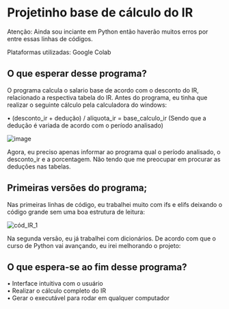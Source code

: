 # Projetinho base de cálculo do IR

Atenção: Ainda sou inciante em Python então haverão muitos erros por entre essas linhas de códigos. 

Plataformas utilizadas: Google Colab

## O que esperar desse programa?

O programa calcula o salario base de acordo com o desconto do IR, relacionado a respectiva tabela do IR. Antes do programa, eu tinha que realizar o seguinte cálculo pela calculadora do windows:

• (desconto_ir + dedução) / alíquota_ir = base_calculo_ir (Sendo que a dedução é variada de acordo com o período analisado)

![image](https://github.com/user-attachments/assets/fcbcf3b5-5dae-4dcb-ba5c-c03a1f098fd3)


Agora, eu preciso apenas informar ao programa qual o período analisado, o desconto_ir e a porcentagem. Não tendo que me preocupar em procurar as deduções nas tabelas.

## Primeiras versões do programa;

Nas primeiras linhas de código, eu trabalhei muito com ifs e elifs deixando o código grande sem uma boa estrutura de leitura:

![cód_IR_1](https://github.com/user-attachments/assets/5271afc2-df46-4c93-aa57-67a85e255ae3)

Na segunda versão, eu já trabalhei com dicionários. De acordo com que o curso de Python vai avançando, eu irei melhorando o projeto:


## O que espera-se ao fim desse programa?

• Interface intuitiva com o usuário \
• Realizar o cálculo completo do IR \
• Gerar o executável para rodar em qualquer computador
